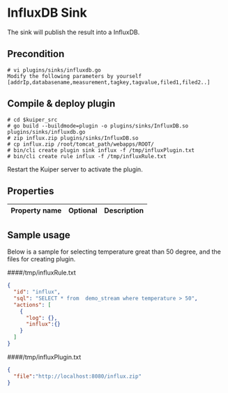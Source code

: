 # InfluxDB Sink

The sink will publish the result into a InfluxDB.

## Precondition
```shell
# vi plugins/sinks/influxdb.go
Modify the following parameters by yourself
[addrIp,databasename,measurement,tagkey,tagvalue,filed1,filed2..]
```

## Compile & deploy plugin

```shell
# cd $kuiper_src
# go build --buildmode=plugin -o plugins/sinks/InfluxDB.so plugins/sinks/influxdb.go
# zip influx.zip plugins/sinks/InfluxDB.so
# cp influx.zip /root/tomcat_path/webapps/ROOT/
# bin/cli create plugin sink influx -f /tmp/influxPlugin.txt
# bin/cli create rule influx -f /tmp/influxRule.txt
```

Restart the Kuiper server to activate the plugin.

## Properties

| Property name | Optional | Description                                                  |
| ------------- | -------- | ------------------------------------------------------------ |

## Sample usage

Below is a sample for selecting temperature great than 50 degree, and the files for creating plugin.

####/tmp/influxRule.txt
```json
{
  "id": "influx",
  "sql": "SELECT * from  demo_stream where temperature > 50",
  "actions": [
    {
      "log": {},
      "influx":{}
    }
  ]
}
```
####/tmp/influxPlugin.txt
```json
{
  "file":"http://localhost:8080/influx.zip"
}
```

